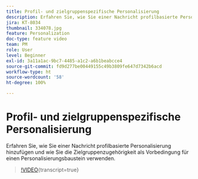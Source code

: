 ```yaml
---
title: Profil- und zielgruppenspezifische Personalisierung
description: Erfahren Sie, wie Sie einer Nachricht profilbasierte Personalisierung hinzufügen und wie Sie die Zielgruppenzugehörigkeit als Vorbedingung für einen Personalisierungsbaustein verwenden.
jira: KT-8034
thumbnail: 334078.jpg
feature: Personalization
doc-type: feature video
team: PM
role: User
level: Beginner
exl-id: 3a11a1ac-9bc7-4485-a1c2-a6b1beabcce4
source-git-commit: fd9d277be00449155c49b3809fe647d7342b6acd
workflow-type: ht
source-wordcount: '58'
ht-degree: 100%

---
```


# Profil- und zielgruppenspezifische Personalisierung

Erfahren Sie, wie Sie einer Nachricht profilbasierte Personalisierung hinzufügen und wie Sie die Zielgruppenzugehörigkeit als Vorbedingung für einen Personalisierungsbaustein verwenden.

>[!VIDEO](https://video.tv.adobe.com/v/334078?quality=12&learn=on){transcript=true}
